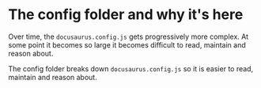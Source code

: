 # The config folder and why it's here

Over time, the `docusaurus.config.js` gets progressively more complex. At some point it becomes so large it becomes difficult to read, maintain and reason about.

The config folder breaks down `docusaurus.config.js` so it is easier to read, maintain and reason about.

